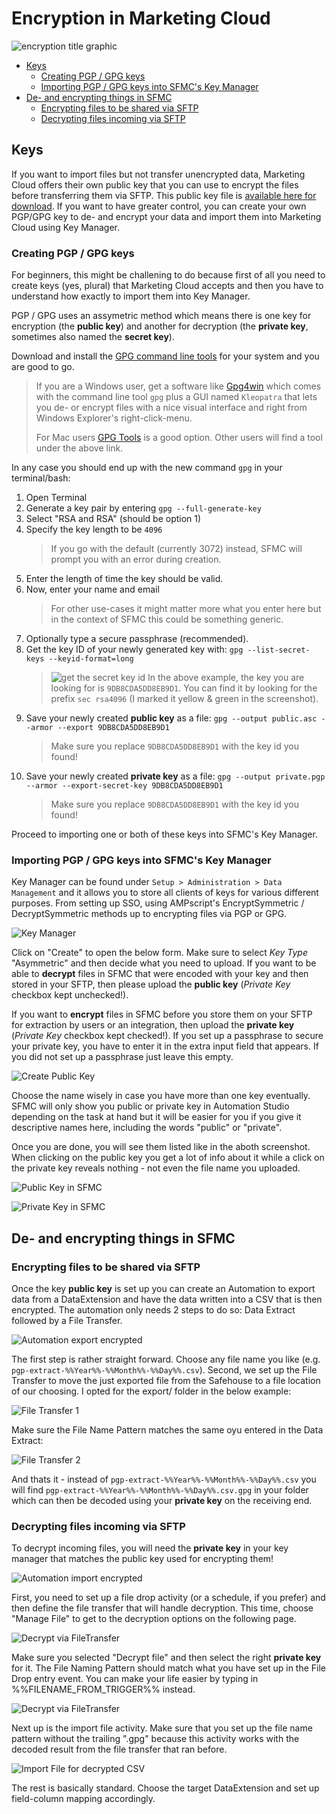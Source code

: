 # Encryption in Marketing Cloud

![encryption title graphic](img/encryption-header.jpg)

- [Keys](#keys)
  - [Creating PGP / GPG keys](#creating-pgp--gpg-keys)
  - [Importing PGP / GPG keys into SFMC's Key Manager](#importing-pgp--gpg-keys-into-sfmcs-key-manager)
- [De- and encrypting things in SFMC](#de--and-encrypting-things-in-sfmc)
  - [Encrypting files to be shared via SFTP](#encrypting-files-to-be-shared-via-sftp)
  - [Decrypting files incoming via SFTP](#decrypting-files-incoming-via-sftp)

## Keys

If you want to import files but not transfer unencrypted data, Marketing Cloud offers their own public key that you can use to encrypt the files before transferring them via SFTP. This public key file is [available here for download](https://members.exacttarget.com/Content/Subscribers/SubsLists/publickey.txt). If you want to have greater control, you can create your own PGP/GPG key to de- and encrypt your data and import them into Marketing Cloud using Key Manager.

### Creating PGP / GPG keys

For beginners, this might be challening to do because first of all you need to create keys (yes, plural) that Marketing Cloud accepts and then you have to understand how exactly to import them into Key Manager.

PGP / GPG uses an assymetric method which means there is one key for encryption (the **public key**) and another for decryption (the **private key**, sometimes also named the **secret key**).

Download and install the [GPG command line tools](https://www.gnupg.org/download/#binary) for your system and you are good to go.

> If you are a Windows user, get a software like [Gpg4win](https://www.gpg4win.org/) which comes with the command line tool `gpg` plus a GUI named `Kleopatra` that lets you de- or encrypt files with a nice visual interface and right from Windows Explorer's right-click-menu.
>
> For Mac users [GPG Tools](https://gpgtools.org/) is a good option. Other users will find a tool under the above link.

In any case you should end up with the new command `gpg` in your terminal/bash:

1. Open Terminal
2. Generate a key pair by entering `gpg --full-generate-key`
3. Select "RSA and RSA" (should be option 1)
4. Specify the key length to be `4096`
   > If you go with the default (currently 3072) instead, SFMC will prompt you with an error during creation.
5. Enter the length of time the key should be valid.
6. Now, enter your name and email
   > For other use-cases it might matter more what you enter here but in the context of SFMC this could be something generic.
7. Optionally type a secure passphrase (recommended).
8. Get the key ID of your newly generated key with:
   `gpg --list-secret-keys --keyid-format=long`
   > ![get the secret key id](img/gpg-get-keyid.jpg)
   > In the above example, the key you are looking for is `9DB8CDA5DD8EB9D1`. You can find it by looking for the prefix `sec rsa4096` (I marked it yellow & green in the screenshot).
9. Save your newly created **public key** as a file:
    `gpg --output public.asc --armor --export 9DB8CDA5DD8EB9D1`
    > Make sure you replace `9DB8CDA5DD8EB9D1` with the key id you found!
10. Save your newly created **private key** as a file:
    `gpg --output private.pgp --armor --export-secret-key 9DB8CDA5DD8EB9D1`
    > Make sure you replace `9DB8CDA5DD8EB9D1` with the key id you found!

Proceed to importing one or both of these keys into SFMC's Key Manager.

### Importing PGP / GPG keys into SFMC's Key Manager

Key Manager can be found under `Setup > Administration > Data Management` and it allows you to store all clients of keys for various different purposes. From setting up SSO, using AMPscript's EncryptSymmetric / DecryptSymmetric methods up to encrypting files via PGP or GPG.

![Key Manager](img/key-manager.jpg)

Click on "Create" to open the below form. Make sure to select _Key Type_ "Asymmetric" and then decide what you need to upload. If you want to be able to **decrypt** files in SFMC that were encoded with your key and then stored in your SFTP, then please upload the **public key** (_Private Key_ checkbox kept unchecked!).

If you want to **encrypt** files in SFMC before you store them on your SFTP for extraction by users or an integration, then upload the **private key** (_Private Key_ checkbox kept checked!). If you set up a passphrase to secure your private key, you have to enter it in the extra input field that appears. If you did not set up a passphrase just leave this empty.

![Create Public Key](img/key-manager-create.jpg)

Choose the name wisely in case you have more than one key eventually. SFMC will only show you public or private key in Automation Studio depending on the task at hand but it will be easier for you if you give it descriptive names here, including the words "public" or "private".

Once you are done, you will see them listed like in the aboth screenshot. When clicking on the public key you get a lot of info about it while a click on the private key reveals nothing - not even the file name you uploaded.

![Public Key in SFMC](img/key-manager-example-gpg-public.jpg)

![Private Key in SFMC](img/key-manager-example-gpg-private.jpg)

## De- and encrypting things in SFMC

### Encrypting files to be shared via SFTP

Once the key **public key** is set up you can create an Automation to export data from a DataExtension and have the data written into a CSV that is then encrypted. The automation only needs 2 steps to do so: Data Extract followed by a File Transfer.

![Automation export encrypted](img/gpg-automation-export-encrypted.jpg)

The first step is rather straight forward. Choose any file name you like (e.g. `pgp-extract-%%Year%%-%%Month%%-%%Day%%.csv`).
Second, we set up the File Transfer to move the just exported file from the Safehouse to a file location of our choosing. I opted for the export/ folder in the below example:

![File Transfer 1](img/gpg-automation-export-encrypted-fileTransfer1.jpg)

Make sure the File Name Pattern matches the same oyu entered in the Data Extract:

![File Transfer 2](img/gpg-automation-export-encrypted-fileTransfer2.jpg)

And thats it - instead of `pgp-extract-%%Year%%-%%Month%%-%%Day%%.csv` you will find `pgp-extract-%%Year%%-%%Month%%-%%Day%%.csv.gpg` in your folder which can then be decoded using your **private key** on the receiving end.

### Decrypting files incoming via SFTP

To decrypt incoming files, you will need the **private key** in your key manager that matches the public key used for encrypting them!

![Automation import encrypted](img/gpg-automation-import-encrypted.jpg)

First, you need to set up a file drop activity (or a schedule, if you prefer) and then define the file transfer that will handle decryption.
This time, choose "Manage File" to get to the decryption options on the following page.

![Decrypt via FileTransfer](img/gpg-automation-import-encrypted-fileTransfer1.jpg)

Make sure you selected "Decrypt file" and then select the right **private key** for it. The File Naming Pattern should match what you have set up in the File Drop entry event. You can make your life easier by typing in %%FILENAME_FROM_TRIGGER%% instead.

![Decrypt via FileTransfer](img/gpg-automation-import-encrypted-fileTransfer2.jpg)

Next up is the import file activity. Make sure that you set up the file name pattern without the trailing ".gpg" because this activity works with the decoded result from the file transfer that ran before.

![Import File for decrypted CSV](img/gpg-automation-import-encrypted-importFile1.jpg)

The rest is basically standard. Choose the target DataExtension and set up field-column mapping accordingly.
